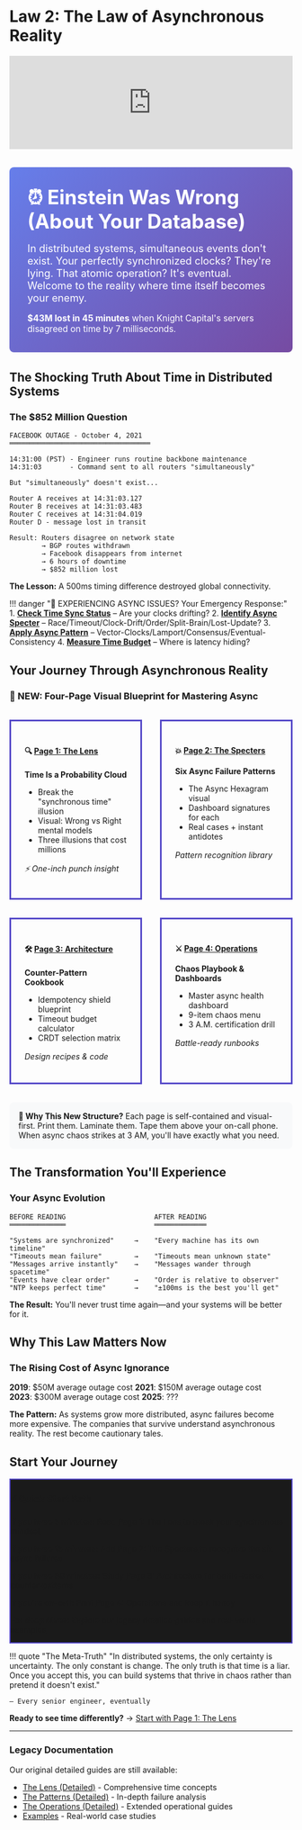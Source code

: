 # Law 2: The Law of Asynchronous Reality

<iframe width="100%" height="166" scrolling="no" frameborder="no" allow="autoplay"
    src="https://w.soundcloud.com/player/?url=https%3A//soundcloud.com/deepak-sharma-21/time-in-distributed-systems&color=%235448C8&inverse=false&auto_play=false&show_user=true">
</iframe>

<div class="truth-box" style="background: linear-gradient(135deg, #667eea 0%, #764ba2 100%); color: white; padding: 2rem; border-radius: 8px; margin: 2rem 0;">
  <h2 style="margin: 0; font-size: 2.5em;">⏰ Einstein Was Wrong (About Your Database)</h2>
  <p style="font-size: 1.3em; margin: 1rem 0;">In distributed systems, simultaneous events don't exist. Your perfectly synchronized clocks? They're lying. That atomic operation? It's eventual. Welcome to the reality where time itself becomes your enemy.</p>
  <p style="font-size: 1.1em; margin: 0;"><strong>$43M lost in 45 minutes</strong> when Knight Capital's servers disagreed on time by 7 milliseconds.</p>
</div>

## The Shocking Truth About Time in Distributed Systems

<div class="failure-vignette">
<h3>The $852 Million Question</h3>

```
FACEBOOK OUTAGE - October 4, 2021
═══════════════════════════════════

14:31:00 (PST) - Engineer runs routine backbone maintenance
14:31:03       - Command sent to all routers "simultaneously"
                 
But "simultaneously" doesn't exist...

Router A receives at 14:31:03.127
Router B receives at 14:31:03.483  
Router C receives at 14:31:04.019
Router D - message lost in transit

Result: Routers disagree on network state
        → BGP routes withdrawn
        → Facebook disappears from internet
        → 6 hours of downtime
        → $852 million lost
```

<strong>The Lesson:</strong> A 500ms timing difference destroyed global connectivity.
</div>

!!! danger "🚨 EXPERIENCING ASYNC ISSUES? Your Emergency Response:"
    1. **[Check Time Sync Status](page4-operations.md#time-sync-monitoring)** – Are your clocks drifting?
    2. **[Identify Async Specter](page2-specters.md)** – Race/Timeout/Clock-Drift/Order/Split-Brain/Lost-Update?
    3. **[Apply Async Pattern](page3-architecture.md)** – Vector-Clocks/Lamport/Consensus/Eventual-Consistency
    4. **[Measure Time Budget](page4-operations.md#timeout-budgets)** – Where is latency hiding?

## Your Journey Through Asynchronous Reality

<div class="axiom-box">
<h3>🚀 NEW: Four-Page Visual Blueprint for Mastering Async</h3>

<div style="display: grid; grid-template-columns: repeat(2, 1fr); gap: 2rem; margin: 2rem 0;">

<div class="decision-box" style="padding: 1.5rem; border: 3px solid #5448C8;">
<h4>🔍 <a href="page1-lens/">Page 1: The Lens</a></h4>
<p><strong>Time Is a Probability Cloud</strong></p>
<ul style="margin: 0.5rem 0;">
<li>Break the "synchronous time" illusion</li>
<li>Visual: Wrong vs Right mental models</li>
<li>Three illusions that cost millions</li>
</ul>
<p style="margin-top: 1rem; font-style: italic;">⚡ One-inch punch insight</p>
</div>

<div class="decision-box" style="padding: 1.5rem; border: 3px solid #5448C8;">
<h4>💥 <a href="page2-specters/">Page 2: The Specters</a></h4>
<p><strong>Six Async Failure Patterns</strong></p>
<ul style="margin: 0.5rem 0;">
<li>The Async Hexagram visual</li>
<li>Dashboard signatures for each</li>
<li>Real cases + instant antidotes</li>
</ul>
<p style="margin-top: 1rem; font-style: italic;">Pattern recognition library</p>
</div>

<div class="decision-box" style="padding: 1.5rem; border: 3px solid #5448C8;">
<h4>🛠️ <a href="page3-architecture/">Page 3: Architecture</a></h4>
<p><strong>Counter-Pattern Cookbook</strong></p>
<ul style="margin: 0.5rem 0;">
<li>Idempotency shield blueprint</li>
<li>Timeout budget calculator</li>
<li>CRDT selection matrix</li>
</ul>
<p style="margin-top: 1rem; font-style: italic;">Design recipes & code</p>
</div>

<div class="decision-box" style="padding: 1.5rem; border: 3px solid #5448C8;">
<h4>⚔️ <a href="page4-operations/">Page 4: Operations</a></h4>
<p><strong>Chaos Playbook & Dashboards</strong></p>
<ul style="margin: 0.5rem 0;">
<li>Master async health dashboard</li>
<li>9-item chaos menu</li>
<li>3 A.M. certification drill</li>
</ul>
<p style="margin-top: 1rem; font-style: italic;">Battle-ready runbooks</p>
</div>

</div>

<div style="background: #f8f9fa; padding: 1rem; border-radius: 8px; margin-top: 1rem;">
<strong>🎯 Why This New Structure?</strong> Each page is self-contained and visual-first. Print them. Laminate them. Tape them above your on-call phone. When async chaos strikes at 3 AM, you'll have exactly what you need.
</div>
</div>

## The Transformation You'll Experience

<div class="truth-box">
<h3>Your Async Evolution</h3>

```
BEFORE READING                      AFTER READING
══════════════                      ═════════════

"Systems are synchronized"     →    "Every machine has its own timeline"
"Timeouts mean failure"        →    "Timeouts mean unknown state"
"Messages arrive instantly"    →    "Messages wander through spacetime"
"Events have clear order"      →    "Order is relative to observer"
"NTP keeps perfect time"       →    "±100ms is the best you'll get"
```

<strong>The Result:</strong> You'll never trust time again—and your systems will be better for it.
</div>

## Why This Law Matters Now

<div class="failure-vignette">
<h3>The Rising Cost of Async Ignorance</h3>

**2019**: $50M average outage cost
**2021**: $150M average outage cost  
**2023**: $300M average outage cost
**2025**: ???

<strong>The Pattern:</strong> As systems grow more distributed, async failures become more expensive. The companies that survive understand asynchronous reality. The rest become cautionary tales.
</div>

## Start Your Journey

<div class="axiom-box" style="background: #1a1a1a; border: 2px solid #5448C8;">
<h3>⚡ Quick Start Path</h3>

**If you have 5 minutes:** Read [Page 1: The Lens](page1-lens/) to break your synchronous mindset

**If you have 15 minutes:** Add [Page 2: The Specters](page2-specters/) to recognize the six async failures

**If you have 30 minutes:** Study [Page 3: Architecture](page3-architecture/) for battle-tested counter-patterns

**If you're on-call:** Print [Page 4: Operations](page4-operations/) and keep it handy

**For deep dives:** Explore our [legacy detailed guides](the-lens/) and [real-world examples](examples/)
</div>

!!! quote "The Meta-Truth"
    "In distributed systems, the only certainty is uncertainty. The only constant is change. The only truth is that time is a liar. Once you accept this, you can build systems that thrive in chaos rather than pretend it doesn't exist."
    
    — Every senior engineer, eventually

**Ready to see time differently?** → [Start with Page 1: The Lens](page1-lens/)

---

### Legacy Documentation
Our original detailed guides are still available:
- [The Lens (Detailed)](the-lens/) - Comprehensive time concepts
- [The Patterns (Detailed)](the-patterns/) - In-depth failure analysis
- [The Operations (Detailed)](the-operations/) - Extended operational guides
- [Examples](examples/) - Real-world case studies